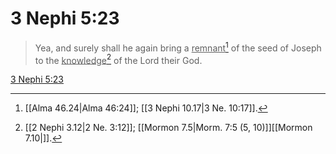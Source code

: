 # 3 Nephi 5:23

> Yea, and surely shall he again bring a <u>remnant</u>[^a] of the seed of Joseph to the <u>knowledge</u>[^b] of the Lord their God.

[3 Nephi 5:23](https://www.churchofjesuschrist.org/study/scriptures/bofm/3-ne/5?lang=eng&id=p23#p23)


[^a]: [[Alma 46.24|Alma 46:24]]; [[3 Nephi 10.17|3 Ne. 10:17]].  
[^b]: [[2 Nephi 3.12|2 Ne. 3:12]]; [[Mormon 7.5|Morm. 7:5 (5, 10)]][[Mormon 7.10|]].  
